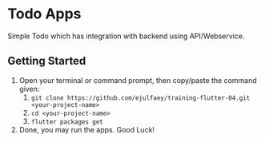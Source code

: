 # Todo Apps

Simple Todo which has integration with backend using API/Webservice.

## Getting Started

1. Open your terminal or command prompt, then copy/paste the command given:
    1. `git clone https://github.com/ejulfaey/training-flutter-04.git <your-project-name>`
    2. `cd <your-project-name>`
    3. `flutter packages get`
2. Done, you may run the apps. Good Luck!
